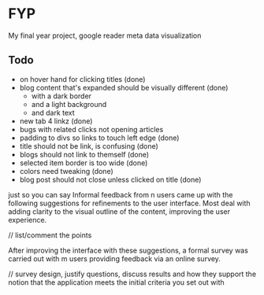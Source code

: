 # FYP

My final year project, google reader meta data visualization

## Todo

 - on hover hand for clicking titles (done)
 - blog content that's expanded should be visually different (done)
    - with a dark border
    - and a light background
    - and dark text
 - new tab 4 linkz (done)
 - bugs with related clicks not opening articles 
 - padding to divs so links to touch left edge (done)
 - title should not be link, is confusing (done)
 - blogs should not link to themself (done)
 - selected item border is too wide (done)
 - colors need tweaking (done)
 - blog post should not close unless clicked on title (done)


 just so you can say Informal feedback from n users came up with the following suggestions for refinements to the user interface. Most deal with adding clarity to the visual outline of the content, improving the user experience. 

// list/comment the points

After improving the interface with these suggestions, a formal survey was carried out with m users providing feedback via an online survey.

// survey design, justify questions, discuss results and how they support the notion that the application meets the initial criteria you set out with
